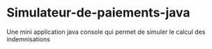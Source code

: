 # Simulateur-de-paiements-java
Une mini application java console qui permet de simuler le calcul des indemnisations
